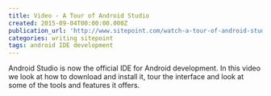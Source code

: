 ```yaml
---
title: Video - A Tour of Android Studio
created: 2015-09-04T00:00:00.000Z
publication_url: 'http://www.sitepoint.com/watch-a-tour-of-android-studio/'
categories: writing sitepoint
tags: android IDE development
---
```


Android Studio is now the official IDE for Android development. In this video we look at how to download and install it, tour the interface and look at some of the tools and features it offers.
